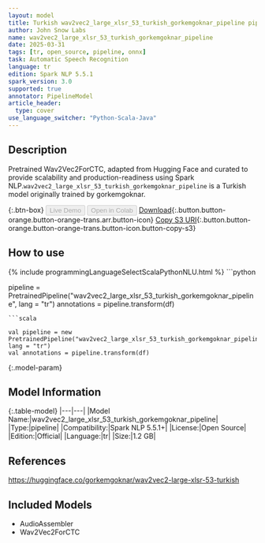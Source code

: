 ```yaml
---
layout: model
title: Turkish wav2vec2_large_xlsr_53_turkish_gorkemgoknar_pipeline pipeline Wav2Vec2ForCTC from gorkemgoknar
author: John Snow Labs
name: wav2vec2_large_xlsr_53_turkish_gorkemgoknar_pipeline
date: 2025-03-31
tags: [tr, open_source, pipeline, onnx]
task: Automatic Speech Recognition
language: tr
edition: Spark NLP 5.5.1
spark_version: 3.0
supported: true
annotator: PipelineModel
article_header:
  type: cover
use_language_switcher: "Python-Scala-Java"
---
```


## Description

Pretrained Wav2Vec2ForCTC, adapted from Hugging Face and curated to provide scalability and production-readiness using Spark NLP.`wav2vec2_large_xlsr_53_turkish_gorkemgoknar_pipeline` is a Turkish model originally trained by gorkemgoknar.

{:.btn-box}
<button class="button button-orange" disabled>Live Demo</button>
<button class="button button-orange" disabled>Open in Colab</button>
[Download](https://s3.amazonaws.com/auxdata.johnsnowlabs.com/public/models/wav2vec2_large_xlsr_53_turkish_gorkemgoknar_pipeline_tr_5.5.1_3.0_1743463087510.zip){:.button.button-orange.button-orange-trans.arr.button-icon}
[Copy S3 URI](s3://auxdata.johnsnowlabs.com/public/models/wav2vec2_large_xlsr_53_turkish_gorkemgoknar_pipeline_tr_5.5.1_3.0_1743463087510.zip){:.button.button-orange.button-orange-trans.button-icon.button-copy-s3}

## How to use



<div class="tabs-box" markdown="1">
{% include programmingLanguageSelectScalaPythonNLU.html %}
```python

pipeline = PretrainedPipeline("wav2vec2_large_xlsr_53_turkish_gorkemgoknar_pipeline", lang = "tr")
annotations =  pipeline.transform(df)   

```
```scala

val pipeline = new PretrainedPipeline("wav2vec2_large_xlsr_53_turkish_gorkemgoknar_pipeline", lang = "tr")
val annotations = pipeline.transform(df)

```
</div>

{:.model-param}
## Model Information

{:.table-model}
|---|---|
|Model Name:|wav2vec2_large_xlsr_53_turkish_gorkemgoknar_pipeline|
|Type:|pipeline|
|Compatibility:|Spark NLP 5.5.1+|
|License:|Open Source|
|Edition:|Official|
|Language:|tr|
|Size:|1.2 GB|

## References

https://huggingface.co/gorkemgoknar/wav2vec2-large-xlsr-53-turkish

## Included Models

- AudioAssembler
- Wav2Vec2ForCTC